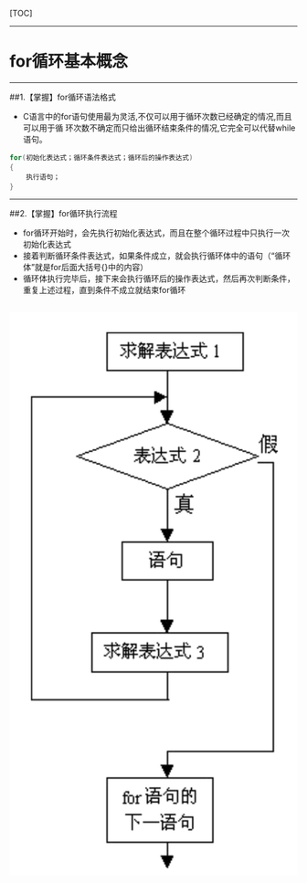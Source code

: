 [TOC]



---

# for循环基本概念



---

##1.【掌握】for循环语法格式

- C语言中的for语句使用最为灵活,不仅可以用于循环次数已经确定的情况,而且可以用于循 环次数不确定而只给出循环结束条件的情况,它完全可以代替while语句。

```c
for(初始化表达式；循环条件表达式；循环后的操作表达式)
{
	执行语句；
}

```
---

##2.【掌握】for循环执行流程

-  for循环开始时，会先执行初始化表达式，而且在整个循环过程中只执行一次初始化表达式
- 接着判断循环条件表达式，如果条件成立，就会执行循环体中的语句（“循环体”就是for后面大括号{}中的内容）
- 循环体执行完毕后，接下来会执行循环后的操作表达式，然后再次判断条件，重复上述过程，直到条件不成立就结束for循环

![](images/Snip20150515_7.png)
---


